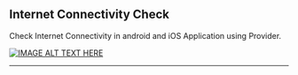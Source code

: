 ##  Internet Connectivity Check

 Check Internet Connectivity in android and iOS Application using Provider.

[![IMAGE ALT TEXT HERE](https://i.ytimg.com/vi/x47cDbERwFs/maxresdefault.jpg)](https://github.com/fahim165685)

<hr>
